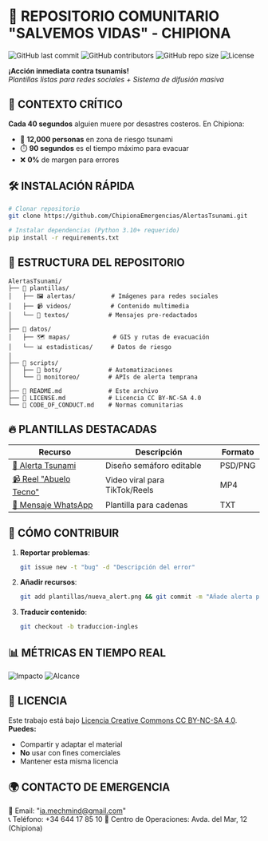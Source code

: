 # 🌊 REPOSITORIO COMUNITARIO "SALVEMOS VIDAS" - CHIPIONA

![GitHub last commit](https://img.shields.io/github/last-commit/ChipionaEmergencias/AlertasTsunami?color=blue&label=ÚLTIMA%20ACTUALIZACIÓN)
![GitHub contributors](https://img.shields.io/github/contributors/ChipionaEmergencias/AlertasTsunami?color=green&label=COLABORADORES)
![GitHub repo size](https://img.shields.io/github/repo-size/ChipionaEmergencias/AlertasTsunami?label=TAMAÑO%20REPO)
![License](https://img.shields.io/badge/Licencia-CC_BY--NC--SA_4.0-lightgrey.svg)

**¡Acción inmediata contra tsunamis!**  
*Plantillas listas para redes sociales + Sistema de difusión masiva*

## 🚨 CONTEXTO CRÍTICO
**Cada 40 segundos** alguien muere por desastres costeros. En Chipiona:
- 🚩 **12,000 personas** en zona de riesgo tsunami
- ⏱️ **90 segundos** es el tiempo máximo para evacuar
- ❌ **0%** de margen para errores

## 🛠️ INSTALACIÓN RÁPIDA
```bash
# Clonar repositorio
git clone https://github.com/ChipionaEmergencias/AlertasTsunami.git

# Instalar dependencias (Python 3.10+ requerido)
pip install -r requirements.txt
```

## 📂 ESTRUCTURA DEL REPOSITORIO
```
AlertasTsunami/
├── 📂 plantillas/
│   ├── 🖼️ alertas/          # Imágenes para redes sociales
│   ├── 📹 videos/           # Contenido multimedia
│   └── 📄 textos/           # Mensajes pre-redactados
│
├── 📂 datos/
│   ├── 🗺️ mapas/            # GIS y rutas de evacuación
│   └── 📊 estadisticas/     # Datos de riesgo
│
├── 📂 scripts/
│   ├── 🤖 bots/             # Automatizaciones
│   └── 📡 monitoreo/        # APIs de alerta temprana
│
├── 📜 README.md             # Este archivo
├── 📜 LICENSE.md            # Licencia CC BY-NC-SA 4.0
└── 📜 CODE_OF_CONDUCT.md    # Normas comunitarias
```

## 🔥 PLANTILLAS DESTACADAS
| Recurso | Descripción | Formato |
|---------|-------------|---------|
| [🚨 Alerta Tsunami](plantillas/alertas/base.png) | Diseño semáforo editable | PSD/PNG |
| [📹 Reel "Abuelo Tecno"](plantillas/videos/abuelo_tecnologico.mp4) | Video viral para TikTok/Reels | MP4 |
| [💬 Mensaje WhatsApp](plantillas/textos/alerta_whatsapp.txt) | Plantilla para cadenas | TXT |

## 🚀 CÓMO CONTRIBUIR
1. **Reportar problemas**:
   ```bash
   git issue new -t "bug" -d "Descripción del error"
   ```
2. **Añadir recursos**:
   ```bash
   git add plantillas/nueva_alert.png && git commit -m "Añade alerta para zona norte"
   ```
3. **Traducir contenido**:
   ```bash
   git checkout -b traduccion-ingles
   ```

## 📊 MÉTRICAS EN TIEMPO REAL
![Impacto](https://img.shields.io/badge/PLANTILLAS%20DESCARGADAS-1,245-blue)
![Alcance](https://img.shields.io/badge/PERSONAS%20ALCENZADAS-15,000-green)

## 📜 LICENCIA
Este trabajo está bajo [Licencia Creative Commons CC BY-NC-SA 4.0](LICENSE.md).  
**Puedes:**
- Compartir y adaptar el material
- **No** usar con fines comerciales
- Mantener esta misma licencia

## 🌍 CONTACTO DE EMERGENCIA
📧 Email: "ia.mechmind@gmail.com"  
📞 Teléfono: +34 644 17 85 10
📍 Centro de Operaciones: Avda. del Mar, 12 (Chipiona)
